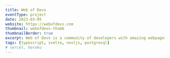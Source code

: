 ```yaml
---
title: Web of Devs
eventType: project
date: 2023-03-05
website: https://webofdevs.com
thumbnail: webofdevs-thumb
thumbnailBorder: true
excerpt: Web of Devs is a community of developers with amazing webpages. You can browse personal websites, save the best ones you find, and share your own.
tags: [typescript, svelte, nestjs, postgresql]
# vercel, heroku
---
```


